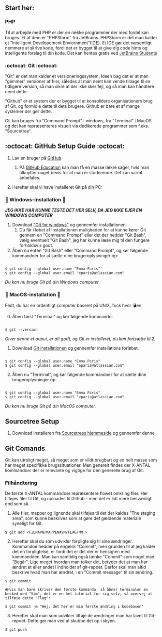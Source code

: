 ## Start her: ##

### PHP ###

Til at arbejde med PHP er der en række programmer der med fordel kan bruges. Et af dem er "PHPStorm" fra JetBrains. PHPStorm er det man kalder et "Intelligent Developement Enviornment"(IDE). Et IDE gør det væsentligt nemmere at skrive kode, fordi det er bygget til at give dig code hints og intelligente forslag til din kode. Det kan hentes gratis ved [JetBrains Students](https://www.jetbrains.com/student/)

### :octocat: Git :octocat: ###

"Git" er det man kalder et versioneringssystem. Ideen bag det er at man "gemmer" versioner af filer, således at man nemt kan vende tilbage til en tidligere version, så man sikre at der ikke sker fejl, og så man kan håndtere nemt dette.

"Github" er et system der er bygget til at konsolidere organisationers brug af Git, og formidle dette til dets brugere. Github er bare et af mange systemer der gør dette.

Git kan bruges fra "Command Prompt" i windows, fra "Terminal" i MacOS og det kan repræsenteres visuelt via dedikerede programmer som f.eks. "Sourcetree".

## :octocat: GitHub Setup Guide :octocat: ##

1. Lav en bruger på [GitHub](https://github.com/join?source=header-home)
    1. På [GitHub Education](https://education.github.com/) kan man få en masse lækre sager, hvis man tilknytter noget bevis for at man er studerende. Det kan varmt anbefales.

2. Herefter skal vi have installeret Git på din PC:

  ### :poop: Windows-installation :poop: ###

  ___JEG IKKE HAR KUNNE TESTE DET HER SELV, DA JEG IKKE EJER EN WINDOWS COMPUTER___
1. Download ["Git for windows"](https://git-for-windows.github.io/) og gennemfør installationen
    1. Du får i løbet af installationen muligheden for at kunne kører Git gennem en "Command Prompt" eller det der hedder "Git Bash", vælg eventuelt "Git Bash", jeg har kunne læse mig til den fungere forholdsvis godt.
2. Åben nu enten "Git Bash" eller "Command Prompt", og kør følgende kommandoer for at sætte dine brugeroplysninger op:

```Shell

$ git config --global user.name "Emma Paris"`
$ git config --global user.email "eparis@atlassian.com"

```

_Du kan nu bruge Git på din Windows computer._

### :raised_hands: MacOS-installation :raised_hands: ###

Fedt, du har en ordentligt computer baseret på UNIX, fuck hvor :bomb:en.

0. Åben først "Terminal" og kør følgende kommando:

```Shell

$ git --version

```
_Giver denne et ouput, er alt godt, og Git er installeret, du kan fortsætte til 2._

1. Download [Git installationen](https://sourceforge.net/projects/git-osx-installer/files/) og gennemfør installations forløbet.

```Shell

$ git config --global user.name "Emma Paris"
$ git config --global user.email "eparis@atlassian.com"

```
2. Åben nu "Terminal", og kør følgende kommandoer for at sætte dine brugeroplysninger op:

```Shell

$ git config --global user.name "Emma Paris"
$ git config --global user.email "eparis@atlassian.com"

```

_Du kan nu bruge Git på din MacOS computer._

## Sourcetree Setup ##

1. Download installeren fra [Sourcetrees hjemmeside](https://www.sourcetreeapp.com/) og gennemfør denne


## Git Comands ##

Git kan utroligt meget, så meget som er vildt brugbart og en helt masse som har meget specifikke brugssituationer. Men generelt findes der X-ANTAL kommandoer der er relevante og vigtige for den generelle brug af Git.


### Filhåndtering ###

De første X-ANTAL kommandoer repræsentere flowet omkring filer. Her tilføjes filer til Git, og uploades til Github - men det er lidt mere besværligt end som så.  

1.  Alle filer, mapper og lignende skal tilføjes til det der kaldes "The staging area", som kunne beskrives som at gøre det gældende materiale syneligt for Git.


```Shell
$ git add <FILNAVN/MAPPENAVN/FLAG/MM.>
```

2. Herefter skal du som udvikler forpligte sig til sine ændringer. Kommandoe hedder på engelsk "Commit", men grunden til at jeg kalder det en forpligtelse, er fordi det er det der er hensigten med kommandoen. Man kan samtidig også tænke "Commit" som noget man "Begår". Lige meget hvordan man tolker det, betyder det at man har ændret et eller andet i indholdet af git-repoet. Derfor skal man altid beskrive hvad man har ændret, i en "Commit message" til sin ændring.

```Shell
$ git commit

#Hvis man bare skriver den første kommando, så åbner terminalen en besked med "Vim", det er en hel tutorial for sig selv, så overvej at tilføje dette "Flag":

$ git commit -m "Hej, det her er min første ændring i kodebasen"
```

3. Herefter skal man som udvikler tilføje de ændringer man har lavet til Git-repoet. Dette gør man ved at skubbe det op i skyen.

```Shell
$ git push
```

